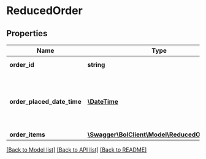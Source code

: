 # ReducedOrder

## Properties
Name | Type | Description | Notes
------------ | ------------- | ------------- | -------------
**order_id** | **string** | The order id. | [optional] 
**order_placed_date_time** | [**\DateTime**](\DateTime.md) | The date and time in ISO 8601 format when the order was placed. | [optional] 
**order_items** | [**\Swagger\BolClient\Model\ReducedOrderItem[]**](ReducedOrderItem.md) |  | 

[[Back to Model list]](../README.md#documentation-for-models) [[Back to API list]](../README.md#documentation-for-api-endpoints) [[Back to README]](../README.md)



